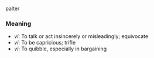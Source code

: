 palter
### Meaning
+ _vi_: To talk or act insincerely or misleadingly; equivocate
+ _vi_: To be capricious; trifle
+ _vi_: To quibble, especially in bargaining

